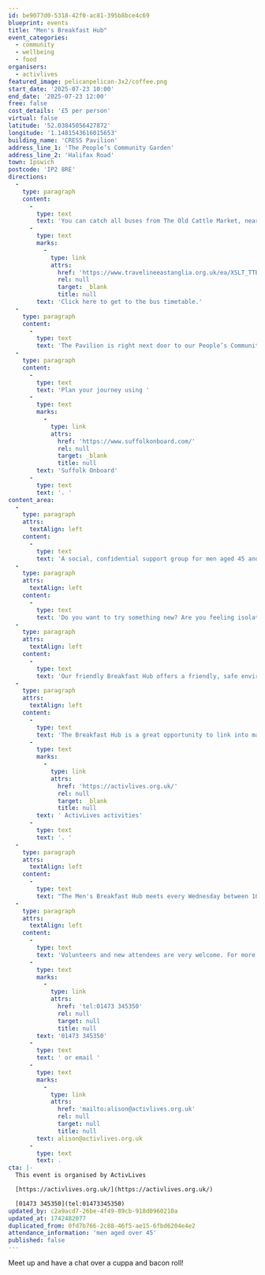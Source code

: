 ```yaml
---
id: be9077d0-5318-42f0-ac81-395b8bce4c69
blueprint: events
title: "Men's Breakfast Hub"
event_categories:
  - community
  - wellbeing
  - food
organisers:
  - activlives
featured_image: pelicanpelican-3x2/coffee.png
start_date: '2025-07-23 10:00'
end_date: '2025-07-23 12:00'
free: false
cost_details: '£5 per person'
virtual: false
latitude: '52.03845056427872'
longitude: '1.1481543616015653'
building_name: 'CRESS Pavilion'
address_line_1: 'The People’s Community Garden'
address_line_2: 'Halifax Road'
town: Ipswich
postcode: 'IP2 8RE'
directions:
  -
    type: paragraph
    content:
      -
        type: text
        text: 'You can catch all buses from The Old Cattle Market, near The Buttermarket shopping mall. '
      -
        type: text
        marks:
          -
            type: link
            attrs:
              href: 'https://www.travelineeastanglia.org.uk/ea/XSLT_TTB_REQUEST?language=en&dateDay=20130813&command=direct&net=suf&line=02016&sup=%20&project=y08&direction=R&contentFilter=TIMINGPOINTS&outputFormat=0&itdLPxx_displayHeader=false&itdLPxx_operatorCodeForTTB=731IB'
              rel: null
              target: _blank
              title: null
        text: 'Click here to get to the bus timetable.'
  -
    type: paragraph
    content:
      -
        type: text
        text: 'The Pavilion is right next door to our People’s Community Garden on Halifax Road. There is onsite parking.'
  -
    type: paragraph
    content:
      -
        type: text
        text: 'Plan your journey using '
      -
        type: text
        marks:
          -
            type: link
            attrs:
              href: 'https://www.suffolkonboard.com/'
              rel: null
              target: _blank
              title: null
        text: 'Suffolk Onboard'
      -
        type: text
        text: '. '
content_area:
  -
    type: paragraph
    attrs:
      textAlign: left
    content:
      -
        type: text
        text: 'A social, confidential support group for men aged 45 and over.'
  -
    type: paragraph
    attrs:
      textAlign: left
    content:
      -
        type: text
        text: 'Do you want to try something new? Are you feeling isolated or lonely, does life feel like a struggle? Would you like to meet some likeminded people and have an informal chat over a cuppa and a bacon bap? '
  -
    type: paragraph
    attrs:
      textAlign: left
    content:
      -
        type: text
        text: 'Our friendly Breakfast Hub offers a friendly, safe environment for discussion and advice from qualified staff, volunteers and outside agencies. The Hub is supported by staff and volunteers who are happy to have a chat and provide advice if needed.'
  -
    type: paragraph
    attrs:
      textAlign: left
    content:
      -
        type: text
        text: 'The Breakfast Hub is a great opportunity to link into many other'
      -
        type: text
        marks:
          -
            type: link
            attrs:
              href: 'https://activlives.org.uk/'
              rel: null
              target: _blank
              title: null
        text: ' ActivLives activities'
      -
        type: text
        text: '. '
  -
    type: paragraph
    attrs:
      textAlign: left
    content:
      -
        type: text
        text: "The Men's Breakfast Hub meets every Wednesday between 10am - midday."
  -
    type: paragraph
    attrs:
      textAlign: left
    content:
      -
        type: text
        text: 'Volunteers and new attendees are very welcome. For more information call Alison Pearson on '
      -
        type: text
        marks:
          -
            type: link
            attrs:
              href: 'tel:01473 345350'
              rel: null
              target: null
              title: null
        text: '01473 345350'
      -
        type: text
        text: ' or email '
      -
        type: text
        marks:
          -
            type: link
            attrs:
              href: 'mailto:alison@activlives.org.uk'
              rel: null
              target: null
              title: null
        text: alison@activlives.org.uk
      -
        type: text
        text: .
cta: |-
  This event is organised by ActivLives

  [https://activlives.org.uk/](https://activlives.org.uk/) 

  [01473 345350](tel:01473345350)
updated_by: c2a9acd7-26be-4f49-89cb-918d0960210a
updated_at: 1742482077
duplicated_from: 0fd7b766-2c88-46f5-ae15-6fbd6204e4e2
attendance_information: 'men aged over 45'
published: false
---
```

Meet up and have a chat over a cuppa and bacon roll!